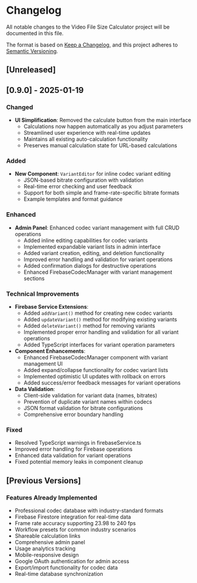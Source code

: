 # Changelog

All notable changes to the Video File Size Calculator project will be documented in this file.

The format is based on [Keep a Changelog](https://keepachangelog.com/en/1.0.0/),
and this project adheres to [Semantic Versioning](https://semver.org/spec/v2.0.0.html).

## [Unreleased]

## [0.9.0] - 2025-01-19

### Changed
- **UI Simplification**: Removed the calculate button from the main interface
  - Calculations now happen automatically as you adjust parameters
  - Streamlined user experience with real-time updates
  - Maintains all existing auto-calculation functionality
  - Preserves manual calculation state for URL-based calculations

### Added
- **New Component**: `VariantEditor` for inline codec variant editing
  - JSON-based bitrate configuration with validation
  - Real-time error checking and user feedback
  - Support for both simple and frame-rate-specific bitrate formats
  - Example templates and format guidance

### Enhanced
- **Admin Panel**: Enhanced codec variant management with full CRUD operations
  - Added inline editing capabilities for codec variants
  - Implemented expandable variant lists in admin interface
  - Added variant creation, editing, and deletion functionality
  - Improved error handling and validation for variant operations
  - Added confirmation dialogs for destructive operations
  - Enhanced FirebaseCodecManager with variant management sections

### Technical Improvements
- **Firebase Service Extensions**:
  - Added `addVariant()` method for creating new codec variants
  - Added `updateVariant()` method for modifying existing variants
  - Added `deleteVariant()` method for removing variants
  - Implemented proper error handling and validation for all variant operations
  - Added TypeScript interfaces for variant operation parameters
- **Component Enhancements**:
  - Enhanced FirebaseCodecManager component with variant management UI
  - Added expand/collapse functionality for codec variant lists
  - Implemented optimistic UI updates with rollback on errors
  - Added success/error feedback messages for variant operations
- **Data Validation**:
  - Client-side validation for variant data (names, bitrates)
  - Prevention of duplicate variant names within codecs
  - JSON format validation for bitrate configurations
  - Comprehensive error boundary handling

### Fixed
- Resolved TypeScript warnings in firebaseService.ts
- Improved error handling for Firebase operations
- Enhanced data validation for variant operations
- Fixed potential memory leaks in component cleanup

## [Previous Versions]

### Features Already Implemented
- Professional codec database with industry-standard formats
- Firebase Firestore integration for real-time data
- Frame rate accuracy supporting 23.98 to 240 fps
- Workflow presets for common industry scenarios
- Shareable calculation links
- Comprehensive admin panel
- Usage analytics tracking
- Mobile-responsive design
- Google OAuth authentication for admin access
- Export/import functionality for codec data
- Real-time database synchronization
